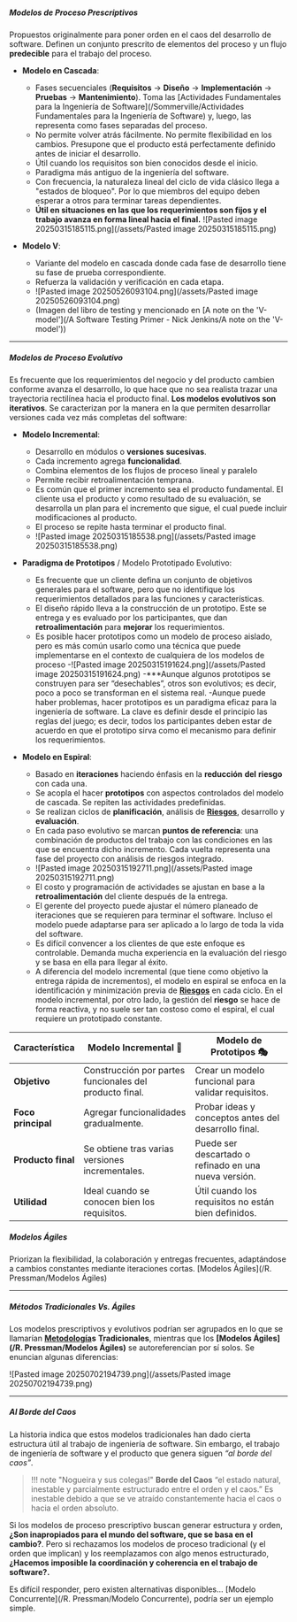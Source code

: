 ##### **Modelos de Proceso Prescriptivos**
Propuestos originalmente para poner orden en el caos del desarrollo de software. Definen un conjunto prescrito de elementos del proceso y un flujo **predecible** para el trabajo del proceso.

- **Modelo en Cascada**:
    - Fases secuenciales (**Requisitos** → **Diseño** → **Implementación** → **Pruebas** → **Mantenimiento**). Toma las [Actividades Fundamentales para la Ingeniería de Software](/Sommerville/Actividades Fundamentales para la Ingeniería de Software) y, luego, las representa como fases separadas del proceso.
    - No permite volver atrás fácilmente. No permite flexibilidad en los cambios. Presupone que el producto está perfectamente definido antes de iniciar el desarrollo.
    - Útil cuando los requisitos son bien conocidos desde el inicio.
    - Paradigma más antiguo de la ingeniería del software.
    - Con frecuencia, la naturaleza lineal del ciclo de vida clásico llega a "estados de bloqueo". Por lo que miembros del equipo deben esperar a otros para terminar tareas dependientes.
    - **Útil en situaciones en las que los requerimientos son fijos y el trabajo avanza en forma lineal hacia el final.**
    ![Pasted image 20250315185115.png](/assets/Pasted image 20250315185115.png)
- **Modelo V**:

    - Variante del modelo en cascada donde cada fase de desarrollo tiene su fase de prueba correspondiente.
    - Refuerza la validación y verificación en cada etapa. 
    - ![Pasted image 20250526093104.png](/assets/Pasted image 20250526093104.png)
    - (Imagen del libro de testing y mencionado en [A note on the 'V-model'](/A Software Testing Primer - Nick Jenkins/A note on the 'V-model'))
****
##### **Modelos de Proceso Evolutivo**
Es frecuente que los requerimientos del negocio y del producto cambien conforme avanza el desarrollo, lo que hace que no sea realista trazar una trayectoria rectilínea hacia el producto final.
**Los modelos evolutivos son iterativos**. Se caracterizan por la manera en la que permiten desarrollar versiones cada vez más completas del software:

- **Modelo Incremental**:
    - Desarrollo en módulos o **versiones** **sucesivas**.
    - Cada incremento agrega **funcionalidad**.
    - Combina elementos de los flujos de proceso lineal y paralelo
    - Permite recibir retroalimentación temprana.
    - Es común que el primer incremento sea el producto fundamental. El cliente usa el producto y como resultado de su evaluación, se desarrolla un plan para el incremento que sigue, el cual puede incluir modificaciones al producto.
    - El proceso se repite hasta terminar el producto final.
    - ![Pasted image 20250315185538.png](/assets/Pasted image 20250315185538.png)
- **Paradigma de Prototipos** / Modelo Prototipado Evolutivo:
	- Es frecuente que un cliente defina un conjunto de objetivos generales para el software, pero que no identifique los requerimientos detallados para las funciones y características. 
	- El diseño rápido lleva a la construcción de un prototipo. Este se entrega y es evaluado por los participantes, que dan **retroalimentación** para **mejorar** los requerimientos. 
	- Es posible hacer prototipos como un modelo de proceso aislado, pero es más común usarlo como una técnica que puede implementarse en el contexto de cualquiera de los modelos de proceso
		-![Pasted image 20250315191624.png](/assets/Pasted image 20250315191624.png)
	 -***Aunque algunos prototipos se construyen para ser “desechables”, otros son evolutivos; es decir, poco a poco se transforman en el sistema real. 
	 -Aunque puede haber problemas, hacer prototipos es un paradigma eficaz para la ingeniería de software. La clave es definir desde el principio las reglas del juego; es decir, todos los participantes deben estar de acuerdo en que el prototipo sirva como el mecanismo para definir los requerimientos. 

- **Modelo en Espiral**:
    - Basado en **iteraciones** haciendo énfasis en la **reducción** **del** **riesgo** con cada una.
    - Se acopla el hacer **prototipos** con aspectos controlados del modelo de cascada. Se repiten las actividades predefinidas.
    - Se realizan ciclos de **planificación**, análisis de **[Riesgos](/MSI/PMBOK/Riesgos)**, desarrollo y **evaluación**.
    - En cada paso evolutivo se marcan **puntos de referencia**: una combinación de productos del trabajo con las condiciones en las que se encuentra dicho incremento. Cada vuelta representa una fase del proyecto con análisis de riesgos integrado.
    - ![Pasted image 20250315192711.png](/assets/Pasted image 20250315192711.png)
    - El costo y programación de actividades se ajustan en base a la **retroalimentación** del cliente después de la entrega.
    - El gerente del proyecto puede ajustar el número planeado de iteraciones que se requieren para terminar el software. Incluso el modelo puede adaptarse para ser aplicado a lo largo de toda la vida del software.
    - Es difícil convencer a los clientes de que este enfoque es controlable. Demanda mucha experiencia en la evaluación del riesgo y se basa en ella para llegar al éxito.
    - A diferencia del modelo incremental (que tiene como objetivo la entrega rápida de incrementos), el modelo en espiral se enfoca en la identificación y minimización previa de **[Riesgos](/MSI/PMBOK/Riesgos)** en cada ciclo. En el modelo incremental, por otro lado, la gestión del **riesgo** se hace de forma reactiva, y no suele ser tan costoso como el espiral, el cual requiere un prototipado constante.

| Característica     | Modelo Incremental 🚀                                   | Modelo de Prototipos 🎭                               |
| ------------------ | ------------------------------------------------------- | ----------------------------------------------------- |
| **Objetivo**       | Construcción por partes funcionales del producto final. | Crear un modelo funcional para validar requisitos.    |
| **Foco principal** | Agregar funcionalidades gradualmente.                   | Probar ideas y conceptos antes del desarrollo final.  |
| **Producto final** | Se obtiene tras varias versiones incrementales.         | Puede ser descartado o refinado en una nueva versión. |
| **Utilidad**       | Ideal cuando se conocen bien los requisitos.            | Útil cuando los requisitos no están bien definidos.   |
##### **Modelos Ágiles**
Priorizan la flexibilidad, la colaboración y entregas frecuentes, adaptándose a cambios constantes mediante iteraciones cortas.
[Modelos Ágiles](/R. Pressman/Modelos Ágiles)
****
##### **Métodos Tradicionales Vs. Ágiles**
Los modelos prescriptivos y evolutivos podrían ser agrupados en lo que se llamarían **[Metodología](/MSI//Metodología)s** **Tradicionales**, mientras que los **[Modelos Ágiles](/R. Pressman/Modelos Ágiles)** se autoreferencian por sí solos. Se enuncian algunas diferencias:

![Pasted image 20250702194739.png](/assets/Pasted image 20250702194739.png)
********************************************
##### ***Al Borde del Caos***
La historia indica que estos modelos tradicionales han dado cierta estructura útil al trabajo de ingeniería de software. Sin embargo, el trabajo de ingeniería de software y el producto que genera siguen *“al borde del caos”*.

>  !!! note "Nogueira y sus colegas!"
> **Borde del Caos** “el estado natural, inestable y parcialmente estructurado entre el orden y el caos.” Es inestable debido a que se ve atraído constantemente hacia el caos o hacia el orden absoluto.

Si los modelos de proceso prescriptivo buscan generar estructura y orden, **¿Son inapropiados para el mundo del software, que se basa en el cambio?**. Pero si rechazamos los modelos de proceso tradicional (y el orden que implican) y los reemplazamos con algo menos estructurado, **¿Hacemos imposible la coordinación y coherencia en el trabajo de software?.**

Es difícil responder, pero existen alternativas disponibles...
 [Modelo Concurrente](/R. Pressman/Modelo Concurrente), podría ser un ejemplo simple.
